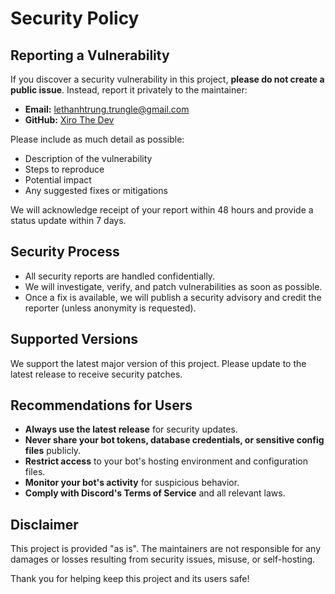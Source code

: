# Security Policy

## Reporting a Vulnerability

If you discover a security vulnerability in this project, **please do not create a public issue**. Instead, report it privately to the maintainer:

- **Email:** lethanhtrung.trungle@gmail.com
- **GitHub:** [Xiro The Dev](https://github.com/xirothedev)

Please include as much detail as possible:

- Description of the vulnerability
- Steps to reproduce
- Potential impact
- Any suggested fixes or mitigations

We will acknowledge receipt of your report within 48 hours and provide a status update within 7 days.

## Security Process

- All security reports are handled confidentially.
- We will investigate, verify, and patch vulnerabilities as soon as possible.
- Once a fix is available, we will publish a security advisory and credit the reporter (unless anonymity is requested).

## Supported Versions

We support the latest major version of this project. Please update to the latest release to receive security patches.

## Recommendations for Users

- **Always use the latest release** for security updates.
- **Never share your bot tokens, database credentials, or sensitive config files** publicly.
- **Restrict access** to your bot's hosting environment and configuration files.
- **Monitor your bot's activity** for suspicious behavior.
- **Comply with Discord's Terms of Service** and all relevant laws.

## Disclaimer

This project is provided "as is". The maintainers are not responsible for any damages or losses resulting from security issues, misuse, or self-hosting.

Thank you for helping keep this project and its users safe!
